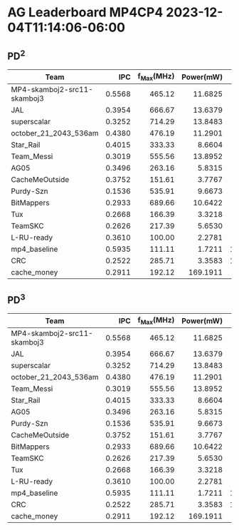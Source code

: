 # AG Leaderboard MP4CP4 2023-12-04T11:14:06-06:00

## PD<sup>2</sup>
|Team|IPC|f<sub>Max</sub>(MHz)|Power(mW)|Delay(ns)|PD<sup>2</sup>|
|---|--:|--:|--:|--:|--:|
|MP4-skamboj2-src11-skamboj3|0.5568|465.12|11.6825|1111100|14.42|
|JAL|0.3954|666.67|13.6379|1091410|16.25|
|superscalar|0.3252|714.29|13.8483|1238779|21.25|
|october_21_2043_536am|0.4380|476.19|11.2901|1379469|21.48|
|Star_Rail|0.4015|333.33|8.6604|2150076|40.04|
|Team_Messi|0.3019|555.56|13.8952|1715310|40.88|
|AG05|0.3496|263.16|5.8315|3127849|57.05|
|CacheMeOutside|0.3752|151.61|3.7767|5057746|96.61|
|Purdy-Szn|0.1536|535.91|9.6673|3495268|118.10|
|BitMappers|0.2933|689.66|10.6422|3611944|138.84|
|Tux|0.2668|166.39|3.3218|6480613|139.51|
|TeamSKC|0.2626|217.39|5.6530|5040749|143.64|
|L-RU-ready|0.3610|100.00|2.2781|7970580|144.72|
|mp4_baseline|0.5935|111.11|1.7211|11077659|211.20|
|CRC|0.2522|285.71|3.3583|10140224|345.31|
|cache_money|0.2911|192.12|169.1911|5143493|4476.04|

## PD<sup>3</sup>
|Team|IPC|f<sub>Max</sub>(MHz)|Power(mW)|Delay(ns)|PD<sup>3</sup>|
|---|--:|--:|--:|--:|--:|
|MP4-skamboj2-src11-skamboj3|0.5568|465.12|11.6825|1111100|16.02|
|JAL|0.3954|666.67|13.6379|1091410|17.73|
|superscalar|0.3252|714.29|13.8483|1238779|26.33|
|october_21_2043_536am|0.4380|476.19|11.2901|1379469|29.64|
|Team_Messi|0.3019|555.56|13.8952|1715310|70.13|
|Star_Rail|0.4015|333.33|8.6604|2150076|86.08|
|AG05|0.3496|263.16|5.8315|3127849|178.45|
|Purdy-Szn|0.1536|535.91|9.6673|3495268|412.80|
|CacheMeOutside|0.3752|151.61|3.7767|5057746|488.63|
|BitMappers|0.2933|689.66|10.6422|3611944|501.48|
|TeamSKC|0.2626|217.39|5.6530|5040749|724.05|
|Tux|0.2668|166.39|3.3218|6480613|904.11|
|L-RU-ready|0.3610|100.00|2.2781|7970580|1153.54|
|mp4_baseline|0.5935|111.11|1.7211|11077659|2339.64|
|CRC|0.2522|285.71|3.3583|10140224|3501.52|
|cache_money|0.2911|192.12|169.1911|5143493|23022.48|
